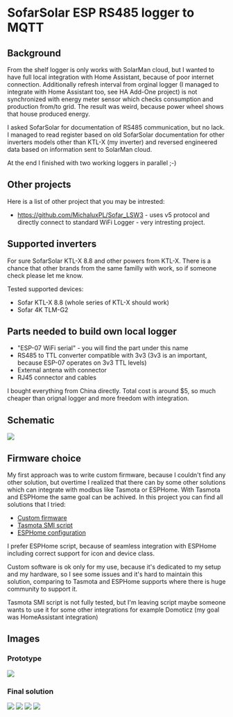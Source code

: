 # SofarSolar ESP RS485 logger to MQTT

## Background
From the shelf logger is only works with SolarMan cloud, but I wanted to have full local integration with Home Assistant, because of poor internet connection. Additionally refresh interval from orginal logger (I managed to integrate with Home Assistant too, see HA Add-One project) is not synchronized with energy meter sensor which checks consumption and production from/to grid. The result was weird, because power wheel shows that house produced energy. 

I asked SofarSolar for documentation of RS485 communication, but no lack. I managed to read register based on old SofarSolar documentation for other inverters models other than KTL-X (my inverter) and reversed engineered data based on information sent to SolarMan cloud. 

At the end I finished with two working loggers in parallel ;-)

## Other projects
Here is a list of other project that you may be intrested:
* https://github.com/MichaluxPL/Sofar_LSW3 - uses v5 protocol and directly connect to standard WiFi Logger - very intresting project.

## Supported inverters
For sure SofarSolar KTL-X 8.8 and other powers from KTL-X. There is a chance that other brands from the same familly with work, so if someone check please let me know.

Tested supported devices:
* Sofar KTL-X 8.8 (whole series of KTL-X should work)
* Sofar 4K TLM-G2 

## Parts needed to build own local logger
* "ESP-07 WiFi serial" - you will find the part under this name
* RS485 to TTL converter compatible with 3v3 (3v3 is an important, because ESP-07 operates on 3v3 TTL levels)
* External antena with connector
* RJ45 connector and cables

I bought everything from China directly. Total cost is around $5, so much cheaper than orignal logger and more freedom with integration.

## Schematic
![](images/schematic.jpg)

## Firmware choice 

My first approach was to write custom firmware, because I couldn't find any other solution, but overtime I realized that there can by some other solutions which can integrate with modbus like Tasmota or ESPHome. With Tasmota and ESPHome the same goal can be achived. In this project you can find all solutions that I tried:

* [Custom firmware](custom_firmware)
* [Tasmota SMI script](tasmota_smi)
* [ESPHome configuration](esphome_config)

I prefer ESPHome script, because of seamless integration with ESPHome including correct support for icon and device class.

Custom software is ok only for my use, because it's dedicated to my setup and my hardware, so I see some issues and it's hard to maintain this solution, comparing to Tasmota and ESPHome supports where there is huge community to support it.

Tasmota SMI script is not fully tested, but I'm leaving script maybe someone wants to use it for some other integrations for example Domoticz (my goal was HomeAssistant integration)

## Images
### Prototype
![](images/prototype.jpg)
### Final solution
![](images/desk1.jpg)
![](images/desk2.jpg)
![](images/inverter1.jpg)
![](images/inverter2.jpg)
